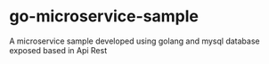 # go-microservice-sample
A microservice sample developed using golang and mysql database exposed based in Api Rest
